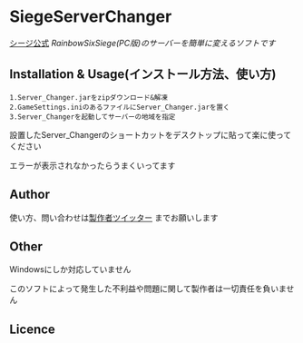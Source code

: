 # SiegeServerChanger
[シージ公式](http://www.ubisoft.co.jp/r6s/)
*RainbowSixSiege(PC版)のサーバーを簡単に変えるソフトです*

## Installation & Usage(インストール方法、使い方)
```
1.Server_Changer.jarをzipダウンロード&解凍
2.GameSettings.iniのあるファイルにServer_Changer.jarを置く
3.Server_Changerを起動してサーバーの地域を指定
```
設置したServer_Changerのショートカットをデスクトップに貼って楽に使ってください


エラーが表示されなかったらうまくいってます
## Author
使い方、問い合わせは[製作者ツイッター](https://twitter.com/okanosyogo)
までお願いします
## Other
Windowsにしか対応していません

このソフトによって発生した不利益や問題に関して製作者は一切責任を負いません
## Licence

